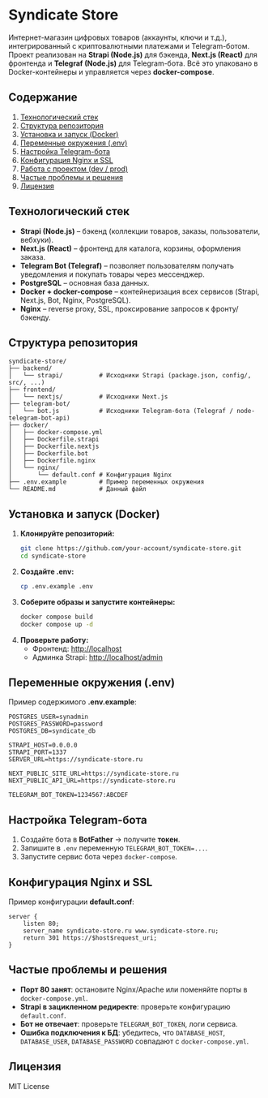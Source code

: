 # Syndicate Store

Интернет-магазин цифровых товаров (аккаунты, ключи и т.д.), интегрированный с криптовалютными платежами и Telegram-ботом. Проект реализован на **Strapi (Node.js)** для бэкенда, **Next.js (React)** для фронтенда и **Telegraf (Node.js)** для Telegram-бота. Всё это упаковано в Docker-контейнеры и управляется через **docker-compose**.

## Содержание
1. [Технологический стек](#%D1%82%D0%B5%D1%85%D0%BD%D0%BE%D0%BB%D0%BE%D0%B3%D0%B8%D1%87%D0%B5%D1%81%D0%BA%D0%B8%D0%B9-%D1%81%D1%82%D0%B5%D0%BA)
2. [Структура репозитория](#%D1%81%D1%82%D1%80%D1%83%D0%BA%D1%82%D1%83%D1%80%D0%B0-%D1%80%D0%B5%D0%BF%D0%BE%D0%B7%D0%B8%D1%82%D0%BE%D1%80%D0%B8%D1%8F)
3. [Установка и запуск (Docker)](#%D1%83%D1%81%D1%82%D0%B0%D0%BD%D0%BE%D0%B2%D0%BA%D0%B0-%D0%B8-%D0%B7%D0%B0%D0%BF%D1%83%D1%81%D0%BA-docker)
4. [Переменные окружения (.env)](#%D0%BF%D0%B5%D1%80%D0%B5%D0%BC%D0%B5%D0%BD%D0%BD%D1%8B%D0%B5-%D0%BE%D0%BA%D1%80%D1%83%D0%B6%D0%B5%D0%BD%D0%B8%D1%8F-env)
5. [Настройка Telegram-бота](#%D0%BD%D0%B0%D1%81%D1%82%D1%80%D0%BE%D0%B9%D0%BA%D0%B0-telegram-%D0%B1%D0%BE%D1%82%D0%B0)
6. [Конфигурация Nginx и SSL](#%D0%BA%D0%BE%D0%BD%D1%84%D0%B8%D0%B3%D1%83%D1%80%D0%B0%D1%86%D0%B8%D1%8F-nginx-%D0%B8-ssl)
7. [Работа с проектом (dev / prod)](#%D1%80%D0%B0%D0%B1%D0%BE%D1%82%D0%B0-%D1%81-%D0%BF%D1%80%D0%BE%D0%B5%D0%BA%D1%82%D0%BE%D0%BC-dev-prod)
8. [Частые проблемы и решения](#%D1%87%D0%B0%D1%81%D1%82%D1%8B%D0%B5-%D0%BF%D1%80%D0%BE%D0%B1%D0%BB%D0%B5%D0%BC%D1%8B-%D0%B8-%D1%80%D0%B5%D1%88%D0%B5%D0%BD%D0%B8%D1%8F)
9. [Лицензия](#%D0%BB%D0%B8%D1%86%D0%B5%D0%BD%D0%B7%D0%B8%D1%8F)

## Технологический стек
- **Strapi (Node.js)** – бэкенд (коллекции товаров, заказы, пользователи, вебхуки).
- **Next.js (React)** – фронтенд для каталога, корзины, оформления заказа.
- **Telegram Bot (Telegraf)** – позволяет пользователям получать уведомления и покупать товары через мессенджер.
- **PostgreSQL** – основная база данных.
- **Docker + docker-compose** – контейнеризация всех сервисов (Strapi, Next.js, Bot, Nginx, PostgreSQL).
- **Nginx** – reverse proxy, SSL, проксирование запросов к фронту/бэкенду.

## Структура репозитория
```
syndicate-store/
├── backend/
│   └── strapi/          # Исходники Strapi (package.json, config/, src/, ...)
├── frontend/
│   └── nextjs/          # Исходники Next.js
├── telegram-bot/
│   └── bot.js           # Исходники Telegram-бота (Telegraf / node-telegram-bot-api)
├── docker/
│   ├── docker-compose.yml
│   ├── Dockerfile.strapi
│   ├── Dockerfile.nextjs
│   ├── Dockerfile.bot
│   ├── Dockerfile.nginx
│   └── nginx/
│       └── default.conf # Конфигурация Nginx
├── .env.example         # Пример переменных окружения
└── README.md            # Данный файл
```

## Установка и запуск (Docker)
1. **Клонируйте репозиторий:**
   ```bash
   git clone https://github.com/your-account/syndicate-store.git
   cd syndicate-store
   ```
2. **Создайте .env:**
   ```bash
   cp .env.example .env
   ```
3. **Соберите образы и запустите контейнеры:**
   ```bash
   docker compose build
   docker compose up -d
   ```
4. **Проверьте работу:**
   - Фронтенд: [http://localhost](http://localhost)
   - Админка Strapi: [http://localhost/admin](http://localhost/admin)

## Переменные окружения (.env)
Пример содержимого **.env.example**:
```
POSTGRES_USER=synadmin
POSTGRES_PASSWORD=password
POSTGRES_DB=syndicate_db

STRAPI_HOST=0.0.0.0
STRAPI_PORT=1337
SERVER_URL=https://syndicate-store.ru

NEXT_PUBLIC_SITE_URL=https://syndicate-store.ru
NEXT_PUBLIC_API_URL=https://syndicate-store.ru

TELEGRAM_BOT_TOKEN=1234567:ABCDEF
```

## Настройка Telegram-бота
1. Создайте бота в **BotFather** → получите **токен**.
2. Запишите в `.env` переменную `TELEGRAM_BOT_TOKEN=...`.
3. Запустите сервис бота через `docker-compose`.

## Конфигурация Nginx и SSL
Пример конфигурации **default.conf**:
```nginx
server {
    listen 80;
    server_name syndicate-store.ru www.syndicate-store.ru;
    return 301 https://$host$request_uri;
}
```

## Частые проблемы и решения
- **Порт 80 занят**: остановите Nginx/Apache или поменяйте порты в `docker-compose.yml`.
- **Strapi в зацикленном редиректе**: проверьте конфигурацию `default.conf`.
- **Бот не отвечает**: проверьте `TELEGRAM_BOT_TOKEN`, логи сервиса.
- **Ошибка подключения к БД**: убедитесь, что `DATABASE_HOST`, `DATABASE_USER`, `DATABASE_PASSWORD` совпадают с `docker-compose.yml`.

## Лицензия
MIT License

